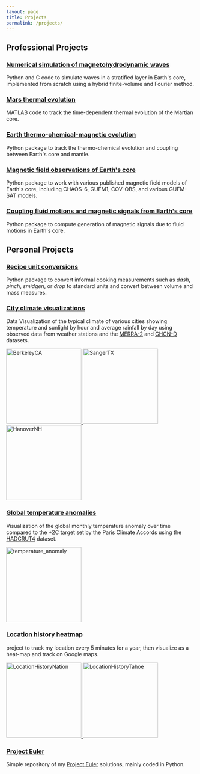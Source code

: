 ```yaml
---
layout: page
title: Projects
permalink: /projects/
---
```


## Professional Projects
### [Numerical simulation of magnetohydrodynamic waves]()
 Python and C code to simulate waves in a stratified layer in Earth's core, implemented from scratch using a hybrid finite-volume and Fourier method. 

### [Mars thermal evolution](https://github.com/nknezek/MaTH_CAMPS)
 MATLAB code to track the time-dependent thermal evolution of the Martian core. 

### [Earth thermo-chemical-magnetic evolution](https://github.com/nknezek/MgSi-Exsolution)
 Python package to track the thermo-chemical evolution and coupling between Earth's core and mantle. 

### [Magnetic field observations of Earth's core](https://github.com/nknezek/coremagmodels)
 Python package to work with various published magnetic field models of Earth's core, including CHAOS-6, GUFM1, COV-OBS, and various GUFM-SAT models. 

### [Coupling fluid motions and magnetic signals from Earth's core](https://github.com/nknezek/coreflows)
 Python package to compute generation of magnetic signals due to fluid motions in Earth's core.

## Personal Projects

### [Recipe unit conversions](https://github.com/nknezek/recipe-units)
Python package to convert informal cooking measurements such as *dash*, *pinch*, *smidgen*, or *drop* to standard units and convert between volume and mass measures. 

### [City climate visualizations](https://github.com/nknezek/climatecharts)
Data Visualization of the typical climate of various cities showing temperature and sunlight by hour and average rainfall by day using observed data from weather stations and the [MERRA-2](https://gmao.gsfc.nasa.gov/reanalysis/MERRA-2/) and [GHCN-D](https://www.ncdc.noaa.gov/data-access/land-based-station-data/land-based-datasets/global-historical-climatology-network-ghcn) datasets.

[<img src="{{site.baseurl}}/assets/img/Berkeley.png" alt="BerkeleyCA" style="height: 200px;"/>
<img src="{{site.baseurl}}/assets/img/Sanger.png" alt="SangerTX" style="height: 200px;"/>
<img src="{{site.baseurl}}/assets/img/Hanover.png" alt="HanoverNH" style="height: 200px;"/>](https://github.com/nknezek/climatecharts)

### [Global temperature anomalies](https://github.com/nknezek/temperature_anomaly)
Visualization of the global monthly temperature anomaly over time compared to the +2C target set by the Paris Climate Accords using the [HADCRUT4](https://www.metoffice.gov.uk/hadobs/hadcrut4/) dataset. 

[<img src="{{site.baseurl}}/assets/img/last_frame.png" alt="temperature_anomaly" style="height: 200px;"/>](https://github.com/nknezek/temperature_anomaly/blob/master/Global_T_anomaly.mp4)

### [Location history heatmap](https://github.com/nknezek/location_history_heatmap)
project to track my location every 5 minutes for a year, then visualize as a heat-map and track on Google maps.

[<img src="{{site.baseurl}}/assets/img/nation.png" alt="LocationHistoryNation" style="height: 200px;"/>
<img src="{{site.baseurl}}/assets/img/tahoe.png" alt="LocationHistoryTahoe" style="height: 200px;"/>](https://github.com/nknezek/location_history_heatmap)

### [Project Euler](https://github.com/nknezek/project_euler)
Simple repository of my [Project Euler](https://projecteuler.net) solutions, mainly coded in Python. 